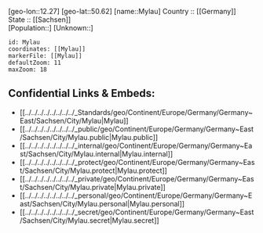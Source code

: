 ﻿---
location: [50.62,12.27] 
mapzoom: [7,12] 
mapmarker: city 
type: City
tags:
- geo/City


SpocWebEntityId: 32642
isDeleted: false
confidential: public

---
[geo-lon::12.27] 
[geo-lat::50.62] 
[name::Mylau] 
Country :: [[Germany]]  
State :: [[Sachsen]]  
[Population::] 
[Unknown::] 


```leaflet
id: Mylau
coordinates: [[Mylau]] 
markerFile: [[Mylau]] 
defaultZoom: 11 
maxZoom: 18
```


## Confidential Links & Embeds: 
- [[../../../../../../../../_Standards/geo/Continent/Europe/Germany/Germany~East/Sachsen/City/Mylau|Mylau]] 
- [[../../../../../../../../_public/geo/Continent/Europe/Germany/Germany~East/Sachsen/City/Mylau.public|Mylau.public]] 
- [[../../../../../../../../_internal/geo/Continent/Europe/Germany/Germany~East/Sachsen/City/Mylau.internal|Mylau.internal]] 
- [[../../../../../../../../_protect/geo/Continent/Europe/Germany/Germany~East/Sachsen/City/Mylau.protect|Mylau.protect]] 
- [[../../../../../../../../_private/geo/Continent/Europe/Germany/Germany~East/Sachsen/City/Mylau.private|Mylau.private]] 
- [[../../../../../../../../_personal/geo/Continent/Europe/Germany/Germany~East/Sachsen/City/Mylau.personal|Mylau.personal]] 
- [[../../../../../../../../_secret/geo/Continent/Europe/Germany/Germany~East/Sachsen/City/Mylau.secret|Mylau.secret]] 
